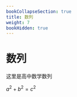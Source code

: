 ```yaml
---
bookCollapseSection: true
title: 数列
weight: 7
bookHidden: true
---
```


# 数列

这里是高中数学数列

$a^2+b^2=c^2$
